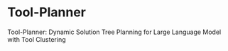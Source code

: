 # Tool-Planner
Tool-Planner: Dynamic Solution Tree Planning for Large Language Model with Tool Clustering
